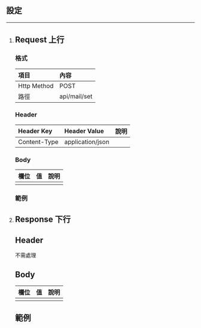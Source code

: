 ## 設定

---

1. ## Request 上行

   ### 格式

   | 項目 | 內容 |
   | :--- | :--- |
   | Http Method | POST |
   | 路徑 | api/mail/set |

   ### Header

   | Header Key | Header Value | 說明 |
   | :--- | :--- | :--- |
   | Content-Type | application/json |  |

   ### Body

   | 欄位 | 值 | 說明 |
   | :--- | :--- | :--- |
   |  |  |  |

   ### 範例
2. ## Response 下行

   ## Header

   不需處理

   ## Body

   | 欄位 | 值 | 說明 |
   | :--- | :--- | :--- |
   |  |  |  |

   ## 範例

## 



